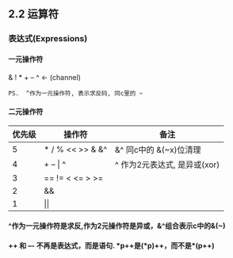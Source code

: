 ## 2.2 运算符

### 表达式(Expressions)

#### 一元操作符

& ! * + – ^  <- (channel) 

    PS.  ^作为一元操作符, 表示求反码, 同c里的 ~

#### 二元操作符

优先级  | 操作符   | 备注
------------- | ------------- | --------
5  |  \* / % << >> & &^ |  &^ 同c中的 &(~x)位清理
4  |  \+ – \| ^  |   ^ 作为2元表达式, 是异或(xor) 
3  |  == != < <= > >=  |    
2  |    &&      |
1  |    \|\|      |

#### ^作为一元操作符是求反,作为2元操作符是异或，&^组合表示c中的&(~)

#### ++ 和 –- 不再是表达式，而是语句. \*p++是(\*p)++，而不是\*(p++)  

